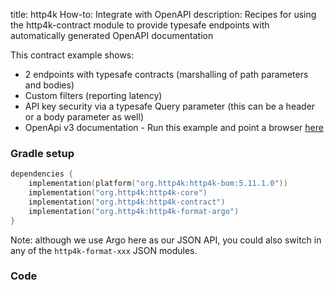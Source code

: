 title: http4k How-to: Integrate with OpenAPI
description: Recipes for using the http4k-contract module to provide typesafe endpoints with automatically generated OpenAPI documentation

This contract example shows:

- 2 endpoints with typesafe contracts (marshalling of path parameters and bodies)
- Custom filters (reporting latency)
- API key security via a typesafe Query parameter (this can be a header or a body parameter as well)
- OpenApi v3 documentation - Run this example and point a browser [here](https://http4k.org/openapi3?url=http%3A%2F%2Flocalhost%3A8000%2Fcontext%2Fdocs%2Fopenapi.json)

### Gradle setup

```kotlin
dependencies {
    implementation(platform("org.http4k:http4k-bom:5.11.1.0"))
    implementation("org.http4k:http4k-core")
    implementation("org.http4k:http4k-contract")
    implementation("org.http4k:http4k-format-argo")
}
```

Note: although we use Argo here as our JSON API, you could also switch in any of the `http4k-format-xxx` JSON modules. 

### Code [<img class="octocat"/>](https://github.com/http4k/http4k/blob/master/src/docs/guide/howto/integrate_with_openapi/example.kt)

<script src="https://gist-it.appspot.com/https://github.com/http4k/http4k/blob/master/src/docs/guide/howto/integrate_with_openapi/example.kt"></script>
